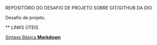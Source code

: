 REPOSITÓRIO DO DESAFIO DE PROJETO SOBRE GIT/GITHUB DA DIO 

Desafio de projeto. 

** LINKS ÚTEIS 

[Sintaxe Básica **Markdown**](https://www.markdownguide.org)
